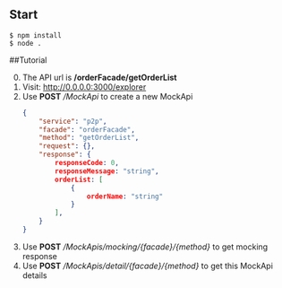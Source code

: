 ## Start

```
$ npm install
$ node .
```

##Tutorial

0. The API url is **/orderFacade/getOrderList** 
1. Visit: http://0.0.0.0:3000/explorer
2. Use **POST** */MockApi* to create a new MockApi
    ```json
    {
        "service": "p2p",
        "facade": "orderFacade",
        "method": "getOrderList",
        "request": {},
        "response": {
            responseCode: 0,
            responseMessage: "string",
            orderList: [
                {
                    orderName: "string"
                }
            ],
        }
    }
    
    ```
3. Use **POST** */MockApis/mocking/{facade}/{method}* to get mocking response
4. Use **POST** */MockApis/detail/{facade}/{method}* to get this MockApi details